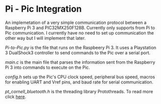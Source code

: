 # Pi - Pic Integration

An implemetation of a very simple communication protocol between a Raspberry Pi 3 and PIC32MX250F128B. Currently only supports from Pi to Pic communication. I currently have no need to set up communication the other way but I will implement that later.

*Pi-to-Pic.py* is the file that runs on the Raspbeery Pi 3. It uses a Playstation 3 DualShock3 controller to send commands to the Pic over a serial port.

*main.c* is the main file that parses the information sent from the Raspberry Pi 3 into commands to execute on the Pic.

*config.h* sets up the Pic's CPU clock speed, peripheral bus speed, macros for enabling UART and Vref pins, and baud rate for serial communication.

*pt_cornell_bluetooth.h* is the threading library Protothreads. To read more click [here](http://people.ece.cornell.edu/land/courses/ece4760/PIC32/index_Protothreads.html).

